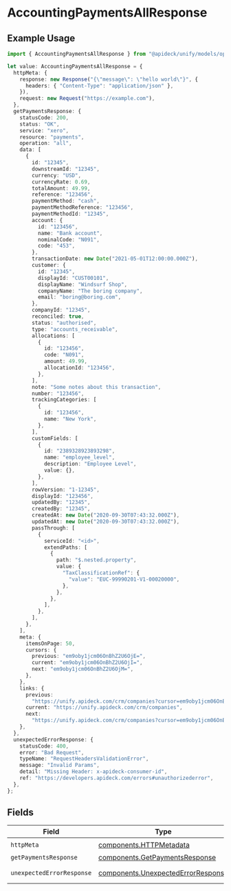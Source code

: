 # AccountingPaymentsAllResponse

## Example Usage

```typescript
import { AccountingPaymentsAllResponse } from "@apideck/unify/models/operations";

let value: AccountingPaymentsAllResponse = {
  httpMeta: {
    response: new Response("{\"message\": \"hello world\"}", {
      headers: { "Content-Type": "application/json" },
    }),
    request: new Request("https://example.com"),
  },
  getPaymentsResponse: {
    statusCode: 200,
    status: "OK",
    service: "xero",
    resource: "payments",
    operation: "all",
    data: [
      {
        id: "12345",
        downstreamId: "12345",
        currency: "USD",
        currencyRate: 0.69,
        totalAmount: 49.99,
        reference: "123456",
        paymentMethod: "cash",
        paymentMethodReference: "123456",
        paymentMethodId: "12345",
        account: {
          id: "123456",
          name: "Bank account",
          nominalCode: "N091",
          code: "453",
        },
        transactionDate: new Date("2021-05-01T12:00:00.000Z"),
        customer: {
          id: "12345",
          displayId: "CUST00101",
          displayName: "Windsurf Shop",
          companyName: "The boring company",
          email: "boring@boring.com",
        },
        companyId: "12345",
        reconciled: true,
        status: "authorised",
        type: "accounts_receivable",
        allocations: [
          {
            id: "123456",
            code: "N091",
            amount: 49.99,
            allocationId: "123456",
          },
        ],
        note: "Some notes about this transaction",
        number: "123456",
        trackingCategories: [
          {
            id: "123456",
            name: "New York",
          },
        ],
        customFields: [
          {
            id: "2389328923893298",
            name: "employee_level",
            description: "Employee Level",
            value: {},
          },
        ],
        rowVersion: "1-12345",
        displayId: "123456",
        updatedBy: "12345",
        createdBy: "12345",
        createdAt: new Date("2020-09-30T07:43:32.000Z"),
        updatedAt: new Date("2020-09-30T07:43:32.000Z"),
        passThrough: [
          {
            serviceId: "<id>",
            extendPaths: [
              {
                path: "$.nested.property",
                value: {
                  "TaxClassificationRef": {
                    "value": "EUC-99990201-V1-00020000",
                  },
                },
              },
            ],
          },
        ],
      },
    ],
    meta: {
      itemsOnPage: 50,
      cursors: {
        previous: "em9oby1jcm06OnBhZ2U6OjE=",
        current: "em9oby1jcm06OnBhZ2U6OjI=",
        next: "em9oby1jcm06OnBhZ2U6OjM=",
      },
    },
    links: {
      previous:
        "https://unify.apideck.com/crm/companies?cursor=em9oby1jcm06OnBhZ2U6OjE%3D",
      current: "https://unify.apideck.com/crm/companies",
      next:
        "https://unify.apideck.com/crm/companies?cursor=em9oby1jcm06OnBhZ2U6OjM",
    },
  },
  unexpectedErrorResponse: {
    statusCode: 400,
    error: "Bad Request",
    typeName: "RequestHeadersValidationError",
    message: "Invalid Params",
    detail: "Missing Header: x-apideck-consumer-id",
    ref: "https://developers.apideck.com/errors#unauthorizederror",
  },
};
```

## Fields

| Field                                                                                    | Type                                                                                     | Required                                                                                 | Description                                                                              |
| ---------------------------------------------------------------------------------------- | ---------------------------------------------------------------------------------------- | ---------------------------------------------------------------------------------------- | ---------------------------------------------------------------------------------------- |
| `httpMeta`                                                                               | [components.HTTPMetadata](../../models/components/httpmetadata.md)                       | :heavy_check_mark:                                                                       | N/A                                                                                      |
| `getPaymentsResponse`                                                                    | [components.GetPaymentsResponse](../../models/components/getpaymentsresponse.md)         | :heavy_minus_sign:                                                                       | Payments                                                                                 |
| `unexpectedErrorResponse`                                                                | [components.UnexpectedErrorResponse](../../models/components/unexpectederrorresponse.md) | :heavy_minus_sign:                                                                       | Unexpected error                                                                         |